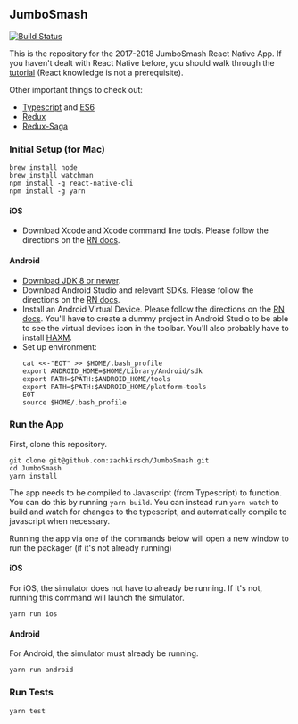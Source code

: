 ## JumboSmash

[![Build Status](https://travis-ci.com/zachkirsch/JumboSmash.svg?token=xAap1Kz9FJ82yigUmRZS&branch=develop)](https://travis-ci.com/zachkirsch/JumboSmash)

This is the repository for the 2017-2018 JumboSmash React Native App. If you
haven't dealt with React Native before, you should walk through the
[tutorial](https://facebook.github.io/react-native/releases/next/docs/tutorial.html)
(React knowledge is not a prerequisite).

Other important things to check out:
  - [Typescript](https://www.typescriptlang.org/docs/home.html) and [ES6](https://babeljs.io/learn-es2015/)
  - [Redux](https://redux.js.org)
  - [Redux-Saga](https://redux-saga.js.org)

### Initial Setup (for Mac)

```
brew install node
brew install watchman
npm install -g react-native-cli
npm install -g yarn
```

#### iOS

- Download Xcode and Xcode command line tools. Please follow the directions on
 the [RN
 docs](https://facebook.github.io/react-native/releases/next/docs/getting-started.html#command-line-tools).

#### Android

 - [Download JDK 8 or newer](http://www.oracle.com/technetwork/java/javase/downloads/jdk8-downloads-2133151.html).
 - Download Android Studio and relevant SDKs. Please follow the directions on
  the [RN docs](https://facebook.github.io/react-native/releases/next/docs/getting-started.html#1-install-android-studio).
 - Install an Android Virtual Device. Please follow the directions on the [RN
 docs](https://facebook.github.io/react-native/releases/next/docs/getting-started.html#using-a-virtual-device). You'll have to create a dummy project in
 Android Studio to be able to see the virtual devices icon in the toolbar.
 You'll also probably have to install [HAXM](https://software.intel.com/en-us/android/articles/installation-instructions-for-intel-hardware-accelerated-execution-manager-mac-os-x).
 - Set up environment:
   ```
   cat <<-"EOT" >> $HOME/.bash_profile
   export ANDROID_HOME=$HOME/Library/Android/sdk
   export PATH=$PATH:$ANDROID_HOME/tools
   export PATH=$PATH:$ANDROID_HOME/platform-tools
   EOT
   source $HOME/.bash_profile
   ```

### Run the App

First, clone this repository.

```
git clone git@github.com:zachkirsch/JumboSmash.git
cd JumboSmash
yarn install
```

The app needs to be compiled to Javascript (from Typescript) to function. You can do this
by running `yarn build`. You can instead run `yarn watch` to build and watch for changes to the
typescript, and automatically compile to javascript when necessary.

Running the app via one of the commands below will open a new window to run the packager
(if it's not already running)

#### iOS

For iOS, the simulator does not have to already be running. If it's not, running this command will launch the simulator.

```
yarn run ios
```

#### Android

For Android, the simulator must already be running.

```
yarn run android
```

### Run Tests

```
yarn test
```
